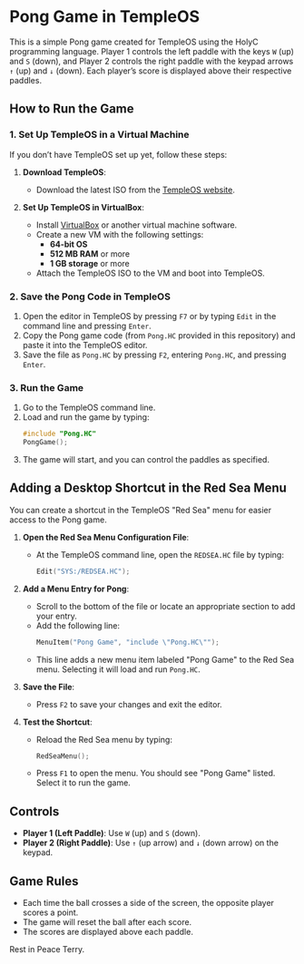 # Pong Game in TempleOS

This is a simple Pong game created for TempleOS using the HolyC programming language. Player 1 controls the left paddle with the keys `W` (up) and `S` (down), and Player 2 controls the right paddle with the keypad arrows `↑` (up) and `↓` (down). Each player’s score is displayed above their respective paddles.

## How to Run the Game

### 1. Set Up TempleOS in a Virtual Machine

If you don’t have TempleOS set up yet, follow these steps:

1. **Download TempleOS**:
   - Download the latest ISO from the [TempleOS website](https://templeos.org/).

2. **Set Up TempleOS in VirtualBox**:
   - Install [VirtualBox](https://www.virtualbox.org/) or another virtual machine software.
   - Create a new VM with the following settings:
     - **64-bit OS**
     - **512 MB RAM** or more
     - **1 GB storage** or more
   - Attach the TempleOS ISO to the VM and boot into TempleOS.

### 2. Save the Pong Code in TempleOS

1. Open the editor in TempleOS by pressing `F7` or by typing `Edit` in the command line and pressing `Enter`.
2. Copy the Pong game code (from `Pong.HC` provided in this repository) and paste it into the TempleOS editor.
3. Save the file as `Pong.HC` by pressing `F2`, entering `Pong.HC`, and pressing `Enter`.

### 3. Run the Game

1. Go to the TempleOS command line.
2. Load and run the game by typing:
   ```c
   #include "Pong.HC"
   PongGame();
   ```
3. The game will start, and you can control the paddles as specified.

## Adding a Desktop Shortcut in the Red Sea Menu

You can create a shortcut in the TempleOS "Red Sea" menu for easier access to the Pong game.

1. **Open the Red Sea Menu Configuration File**:
   - At the TempleOS command line, open the `REDSEA.HC` file by typing:
     ```c
     Edit("SYS:/REDSEA.HC");
     ```

2. **Add a Menu Entry for Pong**:
   - Scroll to the bottom of the file or locate an appropriate section to add your entry.
   - Add the following line:
     ```c
     MenuItem("Pong Game", "include \"Pong.HC\"");
     ```
   - This line adds a new menu item labeled "Pong Game" to the Red Sea menu. Selecting it will load and run `Pong.HC`.

3. **Save the File**:
   - Press `F2` to save your changes and exit the editor.

4. **Test the Shortcut**:
   - Reload the Red Sea menu by typing:
     ```c
     RedSeaMenu();
     ```
   - Press `F1` to open the menu. You should see "Pong Game" listed. Select it to run the game.

## Controls

- **Player 1 (Left Paddle)**: Use `W` (up) and `S` (down).
- **Player 2 (Right Paddle)**: Use `↑` (up arrow) and `↓` (down arrow) on the keypad.

## Game Rules

- Each time the ball crosses a side of the screen, the opposite player scores a point.
- The game will reset the ball after each score.
- The scores are displayed above each paddle.

Rest in Peace Terry.